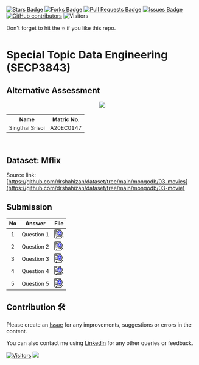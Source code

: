 <a href="https://github.com/drshahizan/SECP3843/stargazers"><img src="https://img.shields.io/github/stars/drshahizan/SECP3843" alt="Stars Badge"/></a>
<a href="https://github.com/drshahizan/SECP3843/network/members"><img src="https://img.shields.io/github/forks/drshahizan/SECP3843" alt="Forks Badge"/></a>
<a href="https://github.com/drshahizan/SECP3843/pulls"><img src="https://img.shields.io/github/issues-pr/drshahizan/SECP3843" alt="Pull Requests Badge"/></a>
<a href="https://github.com/drshahizan/SECP3843/issues"><img src="https://img.shields.io/github/issues/drshahizan/SECP3843" alt="Issues Badge"/></a>
<a href="https://github.com/drshahizan/SECP3843/graphs/contributors"><img alt="GitHub contributors" src="https://img.shields.io/github/contributors/drshahizan/SECP3843?color=2b9348"></a>
![Visitors](https://api.visitorbadge.io/api/visitors?path=https%3A%2F%2Fgithub.com%2Fdrshahizan%2FSECP3843&labelColor=%23d9e3f0&countColor=%23697689&style=flat)

Don't forget to hit the :star: if you like this repo.

# Special Topic Data Engineering (SECP3843)

## Alternative Assessment

<p align="center">
  <img height="200px" src="https://github.com/drshahizan/SECP3843/blob/main/submission/singthai-srisoi/materials/singthai.png" />
</p>

<table align="center">
  <tr>
    <th>Name</th>
    <th>Matric No.</th>
  </tr>
  <tr>
    <td>Singthai Srisoi</td>
    <td>A20EC0147</td>
  </tr>

</table>
<br>

## Dataset: Mflix

Source link: [https://github.com/drshahizan/dataset/tree/main/mongodb/03-movies](https://github.com/drshahizan/dataset/tree/main/mongodb/03-movie)

## Submission

| No | Answer | File |
| :-----: | ---------------------------------------------------- | :------: |
| 1 | Question 1 | <a href="https://github.com/drshahizan/SECP3843/tree/main/submission/singthai-srisoi/question1/question1.md"><img src="../../images/answer.png" width="24px" height="24px"></a> |
| 2 | Question 2 | <a href="https://github.com/drshahizan/SECP3843/tree/main/submission/singthai-srisoi/question2/question2.md"><img src="../../images/answer.png" width="24px" height="24px"></a> |
| 3 | Question 3 | <a href="https://github.com/drshahizan/SECP3843/tree/main/submission/singthai-srisoi/question3/question3.md"><img src="../../images/answer.png" width="24px" height="24px"></a> |
| 4 | Question 4 | <a href="https://github.com/drshahizan/SECP3843/tree/main/submission/singthai-srisoi/question4/question4.md"><img src="../../images/answer.png" width="24px" height="24px"></a> |
| 5 | Question 5 | <a href="https://github.com/drshahizan/SECP3843/tree/main/submission/singthai-srisoi/question5/question5.md"><img src="../../images/answer.png" width="24px" height="24px"></a> |





## Contribution 🛠️
Please create an [Issue](https://github.com/drshahizan/special-topic-data-engineering/issues) for any improvements, suggestions or errors in the content.

You can also contact me using [Linkedin](https://www.linkedin.com/in/drshahizan/) for any other queries or feedback.

[![Visitors](https://api.visitorbadge.io/api/visitors?path=https%3A%2F%2Fgithub.com%2Fdrshahizan&labelColor=%23697689&countColor=%23555555&style=plastic)](https://visitorbadge.io/status?path=https%3A%2F%2Fgithub.com%2Fdrshahizan)
![](https://hit.yhype.me/github/profile?user_id=81284918)


